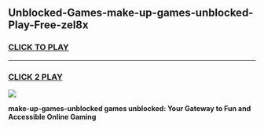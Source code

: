 
## Unblocked-Games-make-up-games-unblocked-Play-Free-zel8x
<h3>
<a href="https://premium76.site?title=make-up-games-unblocked&ref=18A1">CLICK TO PLAY</a></h3>
<hr>

<h3>
<a href="https://premium76.site?title=make-up-games-unblocked&ref=18A1">CLICK 2 PLAY</a>
  
</h3>

<a href="https://premium76.site?title=make-up-games-unblocked&ref=18A1"><img src="https://clearcache.store/games.png"></a>


**make-up-games-unblocked games unblocked: Your Gateway to Fun and Accessible Online Gaming**
